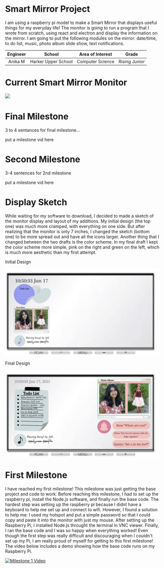 ﻿# Smart Mirror Project
I am using a raspberry pi model to make a Smart Mirror that displays useful things for my everyday life! The monitor is going to run a program that I wrote from scratch, using react and electron and display the information on the mirror. I am going to put the following modules on the mirror: date/time, to do list, music, photo album slide show, text notifications. 

| **Engineer** | **School** | **Area of Interest** | **Grade** |
|:--:|:--:|:--:|:--:|
| Anika M | Harker Upper School | Computer Science | Rising Junior

# Current Smart Mirror Monitor  
<html>
<img src="IMG-5785.JPG">
</html>
  
# Final Milestone
3 to 4 sentances for final milestone...

put a milestone vid here

# Second Milestone
3-4 sentences for 2nd milestone

put a milestone vid here

# Display Sketch 
While waiting for my software to download, I decided to made a sketch of the monitor display and layout of my additions. My initial design (the top one) was much more cramped, with everything on one side. But after realizing that the monitor is only 7 inches, I changed the sketch (bottom one) to be more spread out and have all the icons larger. Another thing that I changed between the two drafts is the color scheme. In my final draft I kept the color scheme more simple, pink on the right and green on the left, which is much more aesthetic than my first attempt. 

Initial Design
<html>
<img src="Screen Shot 2021-06-18 at 9.52.02 AM.png">
</html>

Final Design
<html>
<img src="Smart Mirror Draft.png">
</html>

# First Milestone

I have reached my first milestone! This milestone was just getting the base project and code to work. Before reaching this milestone, I had to set up the raspberry pi, install the Node.js software, and finally run the base code. The hardest step was setting up the raspberry pi because I didnt have a keyboard to help me set up and connect to wifi. However, I found a solution to help me: I used my hotspot and put a simple password so that I could copy and paste it into the monitor with just my mouse. After setting up the Raspberry Pi, I installed Node.js throught the terminal in VNC viewer. Finally, I ran the base code and I was so happy when everything worked! Even though the first step was really difficult and discouraging when I couldn't set up my Pi, I am really proud of myself for getting to this first milestone! The video below includes a demo showing how the base code runs on my Raspberry Pi. 

[![Milestone 1 Video](https://res.cloudinary.com/marcomontalbano/image/upload/v1624377835/video_to_markdown/images/youtube--ddD0RsdZ0dk-c05b58ac6eb4c4700831b2b3070cd403.jpg)](https://www.youtube.com/watch?v=ddD0RsdZ0dk "Milestone 1 Video")
